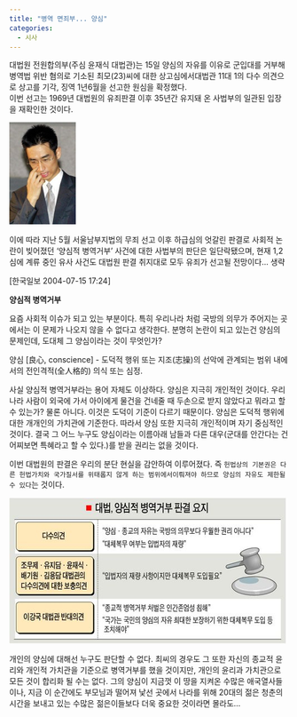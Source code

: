 ```yaml
---
title: "병역 면죄부... 양심"
categories:
  - 시사
---
```


대법원 전원합의부(주심 윤재식 대법관)는 15일 양심의 자유를 이유로 군입대를 거부해 병역법 위반 혐의로 기소된 최모(23)씨에 대한 상고심에서대법관 11대 1의 다수 의견으로 상고를 기각, 징역 1년6월을 선고한 원심을 확정했다.  
이번 선고는 1969년 대법원의 유죄판결 이후 35년간 유지돼 온 사법부의 일관된 입장을 재확인한 것이다.  
  
![](/assets/images/posts/2004/07/ek200000000020.jpg)

이에 따라 지난 5월 서울남부지법의 무죄 선고 이후 하급심의 엇갈린 판결로 사회적 논란이 빚어졌던 ‘양심적 병역거부’ 사건에 대한 사법부의 판단은 일단락됐으며, 현재 1,2심에 계류 중인 유사 사건도 대법원 판결 취지대로 모두 유죄가 선고될 전망이다... 생략  

[한국일보 2004-07-15 17:24]

**양심적 병역거부**

요즘 사회적 이슈가 되고 있는 부분이다. 특히 우리나라 처럼 국방의 의무가 주어지는 곳에서는 이 문제가 나오지 않을 수 없다고 생각한다. 분명히 논란이 되고 있는건 양심의 문제인데, 도대체 그 양심이라는 것이 무엇인가?  

양심 [良心, conscience] - 도덕적 행위 또는 지조(志操)의 선악에 관계되는 범위 내에서의 전인격적(全人格的) 의식 또는 심정.

사실 양심적 병역거부라는 용어 자체도 이상하다. 양심은 지극히 개인적인 것이다. 우리나라 사람이 외국에 가서 아이에게 물건을 건네줄 때 두손으로 받지 않았다고 뭐라고 할 수 있는가? 물론 아니다. 이것은 도덕이 기준이 다르기 때문이다. 양심은 도덕적 행위에 대한 개개인의 가치관에 기준한다. 따라서 양심 또한 지극히 개인적이며 자기 중심적인 것이다. 결국 그 어느 누구도 양심이라는 이름아래 남들과 다른 대우(군대를 안간다는 건 어찌보면 특혜라고 할 수 있다.)를 받을 권리는 없을 것이다.  
  
이번 대법원의 판결은 우리의 분단 현실을 감안하여 이루어졌다. 즉 `헌법상의 기본권은 다른 헌법가치와 국가질서를 위태롭지 않게 하는 범위에서이뤄져야 하므로 양심의 자유도 제한될 수 있다`는 것이다.  
  
![](/assets/images/posts/2004/07/fk200000000021.jpg)  

개인의 양심에 대해선 누구도 판단할 수 없다. 최씨의 경우도 그 또한 자신의 종교적 윤리와 개인적 가치관을 기준으로 병역거부를 했을 것이지만, 개인의 윤리과 가치관으로 모든 것이 합리화 될 수는 없다. 그의 양심이 지금껏 이 땅을 지켜온 수많은 애국열사들이나, 지금 이 순간에도 부모님과 떨어져 낯선 곳에서 나라를 위해 20대의 젊은 청춘의 시간을 보내고 있는 수많은 젊은이들보다 더욱 중요한 것이라면 몰라도...
